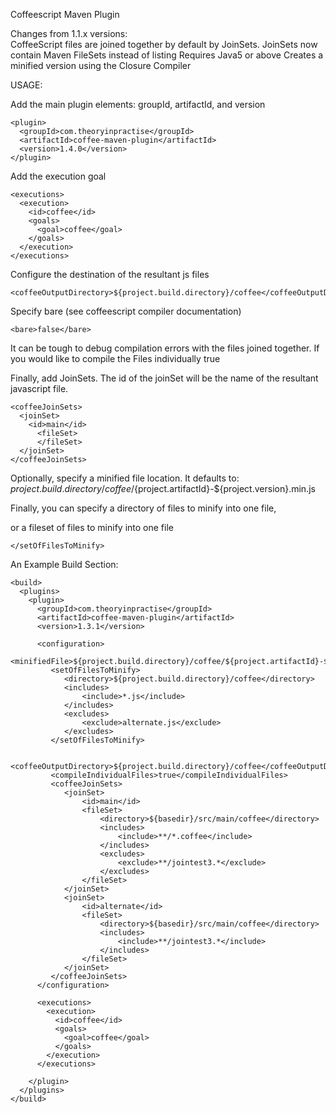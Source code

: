 Coffeescript Maven Plugin

Changes from 1.1.x versions:  
CoffeeScript files are joined together by default by JoinSets.
JoinSets now contain Maven FileSets instead of listing
Requires Java5 or above
Creates a minified version using the Closure Compiler


USAGE:

Add the main plugin elements:  groupId, artifactId, and version

    <plugin>
      <groupId>com.theoryinpractise</groupId>
      <artifactId>coffee-maven-plugin</artifactId>
      <version>1.4.0</version>
    </plugin>

Add the execution goal

    <executions>
      <execution>
        <id>coffee</id>
        <goals>
          <goal>coffee</goal>
        </goals>
      </execution>
    </executions>

Configure the destination of the resultant js files

    <coffeeOutputDirectory>${project.build.directory}/coffee</coffeeOutputDirectory>

Specify bare (see coffeescript compiler documentation)

    <bare>false</bare>
    
It can be tough to debug compilation errors with the files joined together.  If you would like to compile the Files individually
    <compileIndividualFiles>true</compileIndividualFiles>

Finally, add JoinSets.  The id of the joinSet will be the name of the resultant javascript file.

    <coffeeJoinSets>
      <joinSet>
        <id>main</id>
          <fileSet>
          </fileSet>
      </joinSet>
    </coffeeJoinSets>

Optionally, specify a minified file location.  It defaults to:  
    <minifiedFile>${project.build.directory}/coffee/${project.artifactId}-${project.version}.min.js</minifiedFile>

Finally, you can specify a directory of files to minify into one file, 
    <directoryOfFilesToMinify></directoryOfFilesToMinify>

or a fileset of files to minify into one file
    <setOfFilesToMinify>
    
    </setOfFilesToMinify>

An Example Build Section:

    <build>
      <plugins>
        <plugin>
          <groupId>com.theoryinpractise</groupId>
          <artifactId>coffee-maven-plugin</artifactId>
          <version>1.3.1</version>
          
          <configuration>
             <minifiedFile>${project.build.directory}/coffee/${project.artifactId}-${project.version}.min.js</minifiedFile>
             <setOfFilesToMinify>
             	<directory>${project.build.directory}/coffee</directory>
             	<includes>
             		<include>*.js</include>
             	</includes>
             	<excludes>
             		<exclude>alternate.js</exclude>
             	</excludes>
             </setOfFilesToMinify>
             
             <coffeeOutputDirectory>${project.build.directory}/coffee</coffeeOutputDirectory>
             <compileIndividualFiles>true</compileIndividualFiles>
             <coffeeJoinSets>
                <joinSet>
                    <id>main</id>
                    <fileSet>
                    	<directory>${basedir}/src/main/coffee</directory>
                    	<includes>
                    		<include>**/*.coffee</include>
                    	</includes>
                    	<excludes>
                    		<exclude>**/jointest3.*</exclude>
                    	</excludes>
                    </fileSet>
                </joinSet>
                <joinSet>
                    <id>alternate</id>
                    <fileSet>
                    	<directory>${basedir}/src/main/coffee</directory>
                    	<includes>
                    		<include>**/jointest3.*</include>
                    	</includes>
                    </fileSet>
                </joinSet>
             </coffeeJoinSets>
          </configuration>
          
          <executions>
            <execution>
              <id>coffee</id>
              <goals>
                <goal>coffee</goal>
              </goals>
            </execution>
          </executions>
          
        </plugin>
      </plugins>
    </build>
